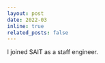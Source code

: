 ```yaml
---
layout: post
date: 2022-03
inline: true
related_posts: false
---
```


I joined SAIT as a staff engineer.